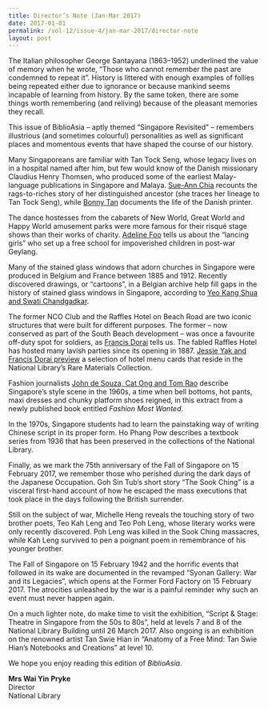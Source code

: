 ```yaml
---
title: Director’s Note (Jan-Mar 2017)
date: 2017-01-01
permalink: /vol-12/issue-4/jan-mar-2017/director-note
layout: post
---
```

The Italian philosopher George Santayana (1863–1952) underlined the value of memory when he wrote, “Those who cannot remember the past are condemned to repeat it”. History is littered with enough examples of follies being repeated either due to ignorance or because mankind seems incapable of learning from history. By the same token, there are some things worth remembering (and reliving) because of the pleasant memories they recall.

This issue of BiblioAsia – aptly themed “Singapore Revisited” – remembers illustrious (and sometimes colourful) personalities as well as significant places and momentous events that have shaped the course of our history.

Many Singaporeans are familiar with Tan Tock Seng, whose legacy lives on in a hospital named after him, but few would know of the Danish missionary Claudius Henry Thomsen, who produced some of the earliest Malay-language publications in Singapore and Malaya. [Sue-Ann Chia](https://nlb-ba-staging.netlify.app/vol-12/issue-4/jan-mar-2017/pauper-to-philanthrop) recounts the rags-to-riches story of her distinguished ancestor (she traces her lineage to Tan Tock Seng), while [Bonny Tan](https://nlb-ba-staging.netlify.app/vol-12/issue-4/jan-mar-2017/claudiushenrythomsen) documents the life of the Danish printer.

The dance hostesses from the cabarets of New World, Great World and Happy World amusement parks were more famous for their risqué stage shows than their works of charity. [Adeline Foo](https://nlb-ba-staging.netlify.app/vol-12/issue-4/jan-mar-2017/beneath-glitz-glamour) tells us about the “lancing girls” who set up a free school for impoverished children in post-war Geylang.

Many of the stained glass windows that adorn churches in Singapore were produced in Belgium and France between 1885 and 1912. Recently discovered drawings, or “cartoons”, in a Belgian archive help fill gaps in the history of stained glass windows in Singapore, according to [Yeo Kang Shua and Swati Chandgadkar](https://nlb-ba-staging.netlify.app/vol-12/issue-4/jan-mar-2017/windows-into-history).

The former NCO Club and the Raffles Hotel on Beach Road are two iconic structures that were built for different purposes. The former – now conserved as part of the South Beach development – was once a favourite off-duty spot for soldiers, as [Francis Dorai](https://nlb-ba-staging.netlify.app/vol-12/issue-4/jan-mar-2017/britannia-nco-club) tells us. The fabled Raffles Hotel has hosted many lavish parties since its opening in 1887. [Jessie Yak and Francis Dorai preview](https://nlb-ba-staging.netlify.app/vol-12/issue-4/jan-mar-2017/party-time-raffles) a selection of hotel menu cards that reside in the National Library’s Rare Materials Collection.

Fashion journalists [John de Souza, Cat Ong and Tom Rao](https://nlb-ba-staging.netlify.app/vol-12/issue-4/jan-mar-2017/1960s-fashion) describe Singapore’s style scene in the 1960s, a time when bell bottoms, hot pants, maxi dresses and chunky platform shoes reigned, in this extract from a newly published book entitled *Fashion Most Wanted*.

In the 1970s, Singapore students had to learn the painstaking way of writing Chinese script in its proper form. Ho Phang Pow describes a textbook series from 1936 that has been preserved in the collections of the National Library.

Finally, as we mark the 75th anniversary of the Fall of Singapore on 15 February 2017, we remember those who perished during the dark days of the Japanese Occupation. Goh Sin Tub’s short story “The Sook Ching” is a visceral first-hand account of how he escaped the mass executions that took place in the days following the British surrender.

Still on the subject of war, Michelle Heng reveals the touching story of two brother poets, Teo Kah Leng and Teo Poh Leng, whose literary works were only recently discovered. Poh Leng was killed in the Sook Ching massacres, while Kah Leng survived to pen a poignant poem in remembrance of his younger brother.

The Fall of Singapore on 15 February 1942 and the horrific events that followed in its wake are documented in the revamped “Syonan Gallery: War and its Legacies”, which opens at the Former Ford Factory on 15 February 2017. The atrocities unleashed by the war is a painful reminder why such an event must never happen again.

On a much lighter note, do make time to visit the exhibition, “Script &amp; Stage: Theatre in Singapore from the 50s to 80s”, held at levels 7 and 8 of the National Library Building until 26 March 2017. Also ongoing is an exhibition on the renowned artist Tan Swie Hian in “Anatomy of a Free Mind: Tan Swie Hian’s Notebooks and Creations” at level 10.

We hope you enjoy reading this edition of *BiblioAsia*.

**Mrs Wai Yin Pryke**<br>
Director<br>
National Library